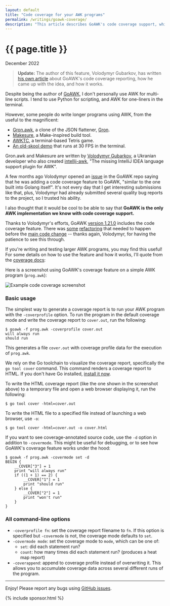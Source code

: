 ```yaml
---
layout: default
title: "Code coverage for your AWK programs"
permalink: /writings/goawk-coverage/
description: "This article describes GoAWK's code coverage support, which was contributed by Volodymyr Gubarkov."
---
```

<h1>{{ page.title }}</h1>
<p class="subtitle">December 2022</p>

> **Update:** The author of this feature, Volodymyr Gubarkov, has written [his own article](https://maximullaris.com/goawk_cover.html) about GoAWK's code coverage reporting, how he came up with the idea, and how it works.

Despite being the author of [GoAWK](https://github.com/hyblancode/goawk), I don't personally use AWK for multi-line scripts. I tend to use Python for scripting, and AWK for one-liners in the terminal.

However, some people do write longer programs using AWK, from the useful to the magnificent:

* [Gron.awk](https://github.com/xonixx/gron.awk), a clone of the JSON flattener, [Gron](https://github.com/tomnomnom/gron).
* [Makesure](https://github.com/xonixx/makesure), a Make-inspired build tool.
* [AWKTC](https://github.com/mikkun/AWKTC), a terminal-based Tetris game.
* [An old-skool demo](https://github.com/patsie75/awk-demo) that runs at 30 FPS in the terminal.

Gron.awk and Makesure are written by [Volodymyr Gubarkov](https://github.com/xonixx), a Ukranian developer who also created [intellij-awk](https://github.com/xonixx/intellij-awk), "The missing IntelliJ IDEA language support plugin for AWK".

A few months ago Volodymyr opened an [issue](https://github.com/hyblancode/goawk/issues/144) in the GoAWK repo saying that he was adding a code coverage feature to GoAWK, "similar to the one built into Golang itself". It's not every day that I get interesting submissions like that, plus, Volodymyr had already submitted several quality bug reports to the project, so I trusted his ability.

I also thought that it would be cool to be able to say that **GoAWK is the only AWK implementation we know with code coverage support.**

Thanks to Volodymyr's efforts, GoAWK [version 1.21.0](https://github.com/hyblancode/goawk/releases/tag/v1.21.0) includes the code coverage feature. There was [some](https://github.com/hyblancode/goawk/pull/148) [refactoring](https://github.com/hyblancode/goawk/pull/153) that needed to happen before the [main code change](https://github.com/hyblancode/goawk/pull/154) -- thanks again, Volodymyr, for having the patience to see this through.

If you're writing and testing larger AWK programs, you may find this useful! For some details on how to use the feature and how it works, I'll quote from the [coverage docs](https://github.com/hyblancode/goawk/blob/master/docs/cover.md):

Here is a screenshot using GoAWK's coverage feature on a simple AWK program (`prog.awk`):

![Example code coverage screenshot](https://github.com/hyblancode/goawk/raw/master/docs/cover.png)


### Basic usage

The simplest way to generate a coverage report is to run your AWK program with the `-coverprofile` option. To run the program in the default coverage mode and write the coverage report to `cover.out`, run the following:

```
$ goawk -f prog.awk -coverprofile cover.out
will always run
should run
```

This generates a file `cover.out` with coverage profile data for the execution of `prog.awk`.

We rely on the Go toolchain to visualize the coverage report, specifically the `go tool cover` command. This command renders a coverage report to HTML. If you don't have Go installed, [install it now](https://go.dev/doc/install).

To write the HTML coverage report (like the one shown in the screenshot above) to a temporary file and open a web browser displaying it, run the following:

```
$ go tool cover -html=cover.out
```

To write the HTML file to a specified file instead of launching a web browser, use `-o`:

```
$ go tool cover -html=cover.out -o cover.html
```

If you want to see coverage-annotated source code, use the `-d` option in addition to `-covermode`. This might be useful for debugging, or to see how GoAWK's coverage feature works under the hood:

```
$ goawk -f prog.awk -covermode set -d
BEGIN {
    __COVER["3"] = 1
    print "will always run"
    if ((1 + 1) == 2) {
        __COVER["1"] = 1
        print "should run"
    } else {
        __COVER["2"] = 1
        print "won't run"
    }
}
```


### All command-line options

- `-coverprofile fn`: set the coverage report filename to `fn`. If this option is specified but `-covermode` is not, the coverage mode defaults to `set`.
- `-covermode mode`: set the coverage mode to `mode`, which can be one of:
  - `set`: did each statement run?
  - `count`: how many times did each statement run? (produces a heat map report)
- `-coverappend`: append to coverage profile instead of overwriting it. This allows you to accumulate coverage data across several different runs of the program.

-----

Enjoy! Please report any bugs using [GitHub issues](https://github.com/hyblancode/goawk/issues).

{% include sponsor.html %}
